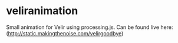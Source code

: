 # veliranimation
Small animation for Velir using processing.js. Can be found live here: (http://static.makingthenoise.com/velirgoodbye) 
